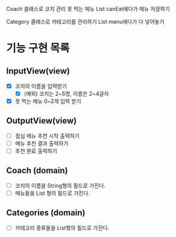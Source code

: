 Coach 클래스로 코치 관리
못 먹는 메뉴 List<String> canEat에다가 메뉴 저장하기

Category 클래스로 카테고리를 관리하기
List<String> menu에다가 다 넣어놓기

# 기능 구현 목록

## InputView(view)
- [x] 코치의 이름을 입력받기
  - [x] (예외) 코치는 2~5명, 이름은 2~4글자
- [x] 못 먹는 메뉴 0~2개 입력 받기
## OutputView(view)
- [ ] 점심 메뉴 추천 시작 출력하기
- [ ] 메뉴 추천 결과 출력하기
- [ ] 추천 완료 출력하기

## Coach (domain)
- [ ] 코치의 이름을 String형의 필드로 가진다.
- [ ] 메뉴들을 List<String> 형의 필드로 가진다.

## Categories (domain)
- [ ] 카테고리 종류들을 List<Category>형의 필드로 가진다.
